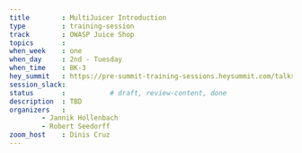 ```yaml
---
title        : MultiJuicer Introduction
type         : training-session
track        : OWASP Juice Shop
topics       : 
when_week    : one
when_day     : 2nd - Tuesday
when_time    : BK-3
hey_summit   : https://pre-summit-training-sessions.heysummit.com/talks/multijuicer-introduction/
session_slack:
status       :           # draft, review-content, done
description  : TBD
organizers   : 
        - Jannik Hollenbach
        - Robert Seedorff 
zoom_host    : Dinis Cruz
---
```


<!--(add intro)

## OWASP Juice Shop is an incredible tool to learn and teach about web application security. The Juice Shop lets people attack a real(ish) web application - which looks like a normal eCommerce Shop - and learn step by step about some of the most impactful vulnerabilities.

When you are running a Security Training for developers based on the Juice Shop you have one problem:
How can every developer run and access his own Juice Shop Instance to train his skills?
The Juice Shop is basically a single user application, so every user needs to have their own instance to train.

You basically have to options:

1. You could make the users install Juice Shop on their own machines, which is error prone and can easily take a big valuable chunk of your valuable training time.
2. Or you could host all Juice Shop instances for the users.

This is where MultiJuicer comes in, an open-source Tool to centrally host and all Juice Shop Instances for your training on a central kubernetes cluster.

What MultiJuicer does:

- dynamically create new Juice Shop instances when needed
- runs on a single domain, comes with a LoadBalancer sending the traffic to the participants Juice Shop instance
- backup and auto apply challenge progress in case of Juice Shop container restarts
- cleanup old & unused instances automatically


In this session you will learn:

- What MultiJuicer is
- How it works
- How you can use it for security trainings either in your org, or for your customers
- How you track the progress of the hackers

Audience:

- Security Educators
- Security Consultants
- Juice Shop Enthusiasts
(...)

## What

(...)

## Outcomes

(...)

## References

(...)


## Previous-->


